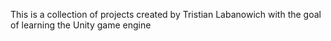 This is a collection of projects created by Tristian Labanowich with the goal of learning the Unity game engine